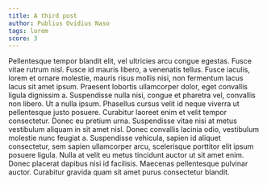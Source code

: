 ```yaml
---
title: A third post
author: Publius Ovidius Naso
tags: lorem
score: 3
---
```


Pellentesque tempor blandit elit, vel ultricies arcu congue egestas. Fusce
vitae rutrum nisl. Fusce id mauris libero, a venenatis tellus. Fusce iaculis,
lorem et ornare molestie, mauris risus mollis nisi, non fermentum lacus lacus
sit amet ipsum. Praesent lobortis ullamcorper dolor, eget convallis ligula
dignissim a. Suspendisse nulla nisi, congue et pharetra vel, convallis non
libero. Ut a nulla ipsum. Phasellus cursus velit id neque viverra ut
pellentesque justo posuere. Curabitur laoreet enim et velit tempor consectetur.
Donec eu pretium urna. Suspendisse vitae nisi at metus vestibulum aliquam in
sit amet nisl. Donec convallis lacinia odio, vestibulum molestie nunc feugiat
a. Suspendisse vehicula, sapien id aliquet consectetur, sem sapien ullamcorper
arcu, scelerisque porttitor elit ipsum posuere ligula. Nulla at velit eu metus
tincidunt auctor ut sit amet enim. Donec placerat dapibus nisi id facilisis.
Maecenas pellentesque pulvinar auctor. Curabitur gravida quam sit amet purus
consectetur blandit.
